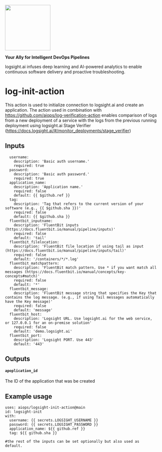 <a href="https://logsight.ai/"><img src="https://logsight.ai/assets/img/logol.png" width="150"/></a>

**Your Ally for Intelligent DevOps Pipelines**

logsight.ai infuses deep learning and AI-powered analytics to enable continuous software delivery and proactive troubleshooting.

# log-init-action

This action is used to initialize connection to logsight.ai and create an application. The action used in combination with https://github.com/aiops/log-verification-action enables comparison of logs from a new deployment of a service with the logs from the previous running deployment using
logsight.ai Stage Verifier (https://docs.logsight.ai/#/monitor_deployments/stage_verifier)

## Inputs
```text
  username:
    description: 'Basic auth username.'
    required: true
  password:
    description: 'Basic auth password.'
    required: true
  application_name:
    description: 'Application name.'
    required: false
    default: {{ $github.ref }}
  tag:
    description: 'Tag that refers to the current version of your software (e.g., {{ $github.sha }})'
    required: false
    default: {{ $github.sha }}
  fluentbit_inputname:
    description: 'FluentBit inputs (https://docs.fluentbit.io/manual/pipeline/inputs)'
    required: false
    default: 'tail'
  fluentbit_filelocation:
    description: 'FluentBit file location if using tail as input (https://docs.fluentbit.io/manual/pipeline/inputs/tail)'
    required: false
    default: '/containers/*/*.log'
  fluentbit_matchpattern:
    description: 'FluentBit match pattern. Use * if you want match all messages (https://docs.fluentbit.io/manual/concepts/key-concepts#match)'
    required: false
    default: '*'
  fluentbit_message:
    description: 'FluentBit message string that specifies the Key that contains the log message. (e.g., if using Tail messages automatically have the Key message)'
    required: false
    default: 'message'
  fluentbit_host:
    description: 'Logsight URL. Use logsight.ai for the web service, or 127.0.0.1 for an on-premise solution'
    required: false
    default: 'demo.logsight.ai'
  fluentbit_port:
    description: 'Logsight PORT. Use 443'
    default: '443'
```

## Outputs

#### `apoplication_id`
The ID of the application that was be created

## Example usage

```
uses: aiops/logsight-init-action@main
id: logsight-init
with:
  username: {{ secrets.LOGSIGHT_USERNAME }}
  password: {{ secrets.LOGSIGHT_PASSWORD }}
  application_name: ${{ github.ref }}
  tag: ${{ github.sha }}
  
#the rest of the inputs can be set optionally but also used as default.
```